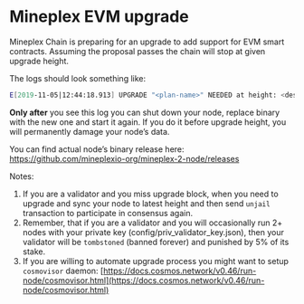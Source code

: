 # Mineplex EVM upgrade

Mineplex Chain is preparing for an upgrade to add support for EVM smart contracts. Assuming the proposal passes the chain will stop at given upgrade height.

The logs should look something like:

```bash
E[2019-11-05|12:44:18.913] UPGRADE "<plan-name>" NEEDED at height: <desired-upgrade-height>:       module=main
```

**Only after** you see this log you can shut down your node, replace binary with the new one and start it again. If you do it before upgrade height, you will permanently damage your node’s data.

You can find actual node’s binary release here: https://github.com/mineplexio-org/mineplex-2-node/releases

Notes:

1. If you are a validator and you miss upgrade block, when you need to upgrade and sync your node to latest height and then send `unjail` transaction to participate in consensus again.
2. Remember, that if you are a validator and you will occasionally run 2+ nodes with your private key (config/priv_validator_key.json), then your validator will be `tombstoned` (banned forever) and punished by 5% of its stake.
3. If you are willing to automate upgrade process you might want to setup `cosmovisor` daemon: [https://docs.cosmos.network/v0.46/run-node/cosmovisor.html](https://docs.cosmos.network/v0.46/run-node/cosmovisor.html)